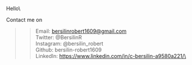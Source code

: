 Hello\

Contact me on   
>>Email:      bersilinrobert1609@gmail.com\
>>Twitter:    @BersilinR\
>>Instagram:  @bersilin_robert\
>>Github:     bersilin-robert1609\
>>LinkedIn:   https://www.linkedin.com/in/c-bersilin-a9580a221/\
